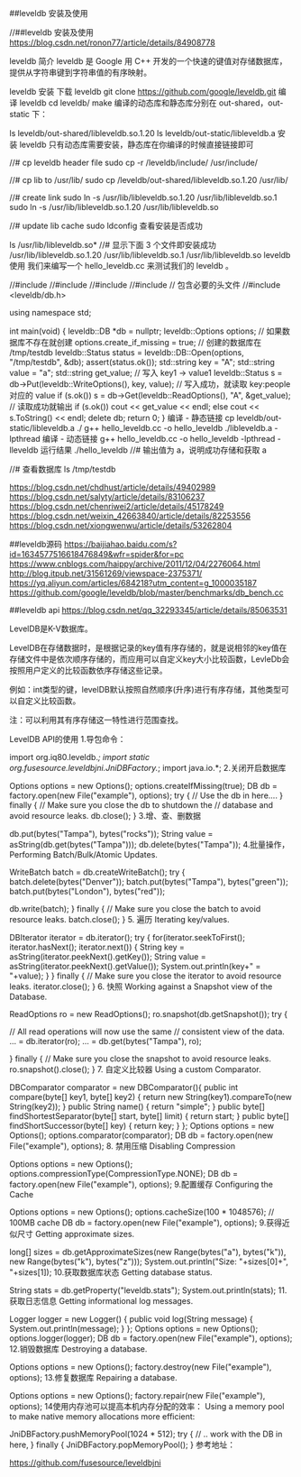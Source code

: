 ##leveldb 安装及使用

//##leveldb 安装及使用
https://blog.csdn.net/ronon77/article/details/84908778

leveldb 简介
leveldb 是 Google 用 C++ 开发的一个快速的键值对存储数据库，提供从字符串键到字符串值的有序映射。

leveldb 安装
下载 leveldb
git clone https://github.com/google/leveldb.git
编译 leveldb
cd leveldb/
make
编译的动态库和静态库分别在 out-shared，out-static 下：

ls leveldb/out-shared/libleveldb.so.1.20
ls leveldb/out-static/libleveldb.a
安装 leveldb
只有动态库需要安装，静态库在你编译的时候直接链接即可

//# cp leveldb header file
sudo cp -r /leveldb/include/ /usr/include/
 
//# cp lib to /usr/lib/
sudo cp /leveldb/out-shared/libleveldb.so.1.20 /usr/lib/
 
//# create link
sudo ln -s /usr/lib/libleveldb.so.1.20 /usr/lib/libleveldb.so.1
sudo ln -s /usr/lib/libleveldb.so.1.20 /usr/lib/libleveldb.so
 
//# update lib cache
sudo ldconfig
查看安装是否成功

ls /usr/lib/libleveldb.so*
//# 显示下面 3 个文件即安装成功
/usr/lib/libleveldb.so.1.20
/usr/lib/libleveldb.so.1
/usr/lib/libleveldb.so
leveldb 使用
我们来编写一个 hello_leveldb.cc 来测试我们的 leveldb 。

//#include <iostream>
//#include <cassert>
//#include <cstdlib>
//#include <string>
// 包含必要的头文件
//#include <leveldb/db.h>
 
using namespace std;
 
int main(void)
{
    leveldb::DB *db = nullptr;
    leveldb::Options options;
    // 如果数据库不存在就创建
    options.create_if_missing = true;
    // 创建的数据库在 /tmp/testdb
    leveldb::Status status = leveldb::DB::Open(options, "/tmp/testdb", &db);
    assert(status.ok());
    std::string key = "A";
    std::string value = "a";
    std::string get_value;
    // 写入 key1 -> value1
    leveldb::Status s = db->Put(leveldb::WriteOptions(), key, value);
    // 写入成功，就读取 key:people 对应的 value
    if (s.ok())
        s = db->Get(leveldb::ReadOptions(), "A", &get_value);
    // 读取成功就输出
    if (s.ok())
        cout << get_value << endl;
    else
        cout << s.ToString() << endl;
    delete db;
    return 0;
}
编译 - 静态链接
cp leveldb/out-static/libleveldb.a ./
g++ hello_leveldb.cc -o hello_leveldb ./libleveldb.a -lpthread
编译 - 动态链接
g++ hello_leveldb.cc -o hello_leveldb -lpthread -lleveldb
运行结果
./hello_leveldb
//# 输出值为 a，说明成功存储和获取
a
 
//# 查看数据库
ls /tmp/testdb


https://blog.csdn.net/chdhust/article/details/49402989
https://blog.csdn.net/salyty/article/details/83106237
https://blog.csdn.net/chenriwei2/article/details/45178249
https://blog.csdn.net/weixin_42663840/article/details/82253556
https://blog.csdn.net/xiongwenwu/article/details/53262804

##leveldb源码
https://baijiahao.baidu.com/s?id=1634577516618476849&wfr=spider&for=pc
https://www.cnblogs.com/haippy/archive/2011/12/04/2276064.html
http://blog.itpub.net/31561269/viewspace-2375371/
https://yq.aliyun.com/articles/684218?utm_content=g_1000035187
https://github.com/google/leveldb/blob/master/benchmarks/db_bench.cc

##leveldb api
https://blog.csdn.net/qq_32293345/article/details/85063531

LevelDB是K-V数据库。

LevelDB在存储数据时，是根据记录的key值有序存储的，就是说相邻的key值在存储文件中是依次顺序存储的，而应用可以自定义key大小比较函数，LevleDb会按照用户定义的比较函数依序存储这些记录。

例如：int类型的键，levelDB默认按照自然顺序(升序)进行有序存储，其他类型可以自定义比较函数。

注：可以利用其有序存储这一特性进行范围查找。

LevelDB API的使用
1.导包命令：

import org.iq80.leveldb.*;
import static org.fusesource.leveldbjni.JniDBFactory.*;
import java.io.*;
2.关闭开启数据库

Options options = new Options();
options.createIfMissing(true);
DB db = factory.open(new File("example"), options);
try {
  // Use the db in here....
} finally {
  // Make sure you close the db to shutdown the 
  // database and avoid resource leaks.
  db.close();
}
3.增、查、删数据

db.put(bytes("Tampa"), bytes("rocks"));
String value = asString(db.get(bytes("Tampa")));
db.delete(bytes("Tampa"));
4.批量操作，Performing Batch/Bulk/Atomic Updates.

WriteBatch batch = db.createWriteBatch();
try {
  batch.delete(bytes("Denver"));
  batch.put(bytes("Tampa"), bytes("green"));
  batch.put(bytes("London"), bytes("red"));
 
  db.write(batch);
} finally {
  // Make sure you close the batch to avoid resource leaks.
  batch.close();
}
5. 遍历 Iterating key/values.

DBIterator iterator = db.iterator();
try {
  for(iterator.seekToFirst(); iterator.hasNext(); iterator.next()) {
    String key = asString(iterator.peekNext().getKey());
    String value = asString(iterator.peekNext().getValue());
    System.out.println(key+" = "+value);
  }
} finally {
  // Make sure you close the iterator to avoid resource leaks.
  iterator.close();
}
6. 快照 Working against a Snapshot view of the Database.

ReadOptions ro = new ReadOptions();
ro.snapshot(db.getSnapshot());
try {
  
  // All read operations will now use the same 
  // consistent view of the data.
  ... = db.iterator(ro);
  ... = db.get(bytes("Tampa"), ro);
 
} finally {
  // Make sure you close the snapshot to avoid resource leaks.
  ro.snapshot().close();
}
7. 自定义比较器 Using a custom Comparator.

DBComparator comparator = new DBComparator(){
    public int compare(byte[] key1, byte[] key2) {
        return new String(key1).compareTo(new String(key2));
    }
    public String name() {
        return "simple";
    }
    public byte[] findShortestSeparator(byte[] start, byte[] limit) {
        return start;
    }
    public byte[] findShortSuccessor(byte[] key) {
        return key;
    }
};
Options options = new Options();
options.comparator(comparator);
DB db = factory.open(new File("example"), options);
8. 禁用压缩 Disabling Compression

Options options = new Options();
options.compressionType(CompressionType.NONE);
DB db = factory.open(new File("example"), options);
9.配置缓存 Configuring the Cache

Options options = new Options();
options.cacheSize(100 * 1048576); // 100MB cache
DB db = factory.open(new File("example"), options);
9.获得近似尺寸 Getting approximate sizes.

long[] sizes = db.getApproximateSizes(new Range(bytes("a"), bytes("k")), new Range(bytes("k"), bytes("z")));
System.out.println("Size: "+sizes[0]+", "+sizes[1]);
10.获取数据库状态 Getting database status.

String stats = db.getProperty("leveldb.stats");
System.out.println(stats);
11.获取日志信息 Getting informational log messages.

Logger logger = new Logger() {
  public void log(String message) {
    System.out.println(message);
  }
};
Options options = new Options();
options.logger(logger);
DB db = factory.open(new File("example"), options);
12.销毁数据库 Destroying a database.

Options options = new Options();
factory.destroy(new File("example"), options);
13.修复数据库 Repairing a database.

Options options = new Options();
factory.repair(new File("example"), options);
14使用内存池可以提高本机内存分配的效率： Using a memory pool to make native memory allocations more efficient:

JniDBFactory.pushMemoryPool(1024 * 512);
try {
    // .. work with the DB in here, 
} finally {
    JniDBFactory.popMemoryPool();
}
 参考地址：

https://github.com/fusesource/leveldbjni


